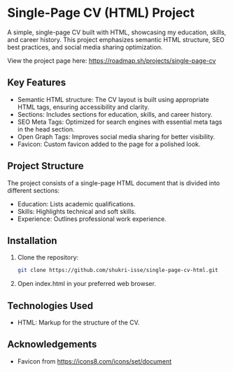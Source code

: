 # Single-Page CV (HTML) Project

A simple, single-page CV built with HTML, showcasing my education, skills, and career history. This project emphasizes semantic HTML structure, SEO best practices, and social media sharing optimization.

View the project page here: https://roadmap.sh/projects/single-page-cv

## Key Features
- Semantic HTML structure: The CV layout is built using appropriate HTML tags, ensuring accessibility and clarity.
- Sections: Includes sections for education, skills, and career history.
- SEO Meta Tags: Optimized for search engines with essential meta tags in the head section.
- Open Graph Tags: Improves social media sharing for better visibility.
- Favicon: Custom favicon added to the page for a polished look.

## Project Structure
The project consists of a single-page HTML document that is divided into different sections:
- Education: Lists academic qualifications.
- Skills: Highlights technical and soft skills.
- Experience: Outlines professional work experience.

## Installation
1. Clone the repository:
   ```bash
   git clone https://github.com/shukri-isse/single-page-cv-html.git
2. Open index.html in your preferred web browser.

## Technologies Used
- HTML: Markup for the structure of the CV.
  
## Acknowledgements
- Favicon from https://icons8.com/icons/set/document
